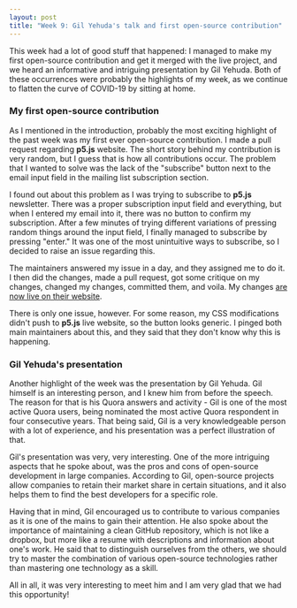 ```yaml
---
layout: post
title: "Week 9: Gil Yehuda's talk and first open-source contribution"
---
```


This week had a lot of good stuff that happened: I managed to make my first open-source contribution and get it merged with the live project, and we heard an informative and intriguing presentation by Gil Yehuda. Both of these occurrences were probably the highlights of my week, as we continue to flatten the curve of COVID-19 by sitting at home.

### My first open-source contribution

As I mentioned in the introduction, probably the most exciting highlight of the past week was my first ever open-source contribution. I made a pull request regarding **p5.js** website. The short story behind my contribution is very random, but I guess that is how all contributions occur. The problem that I wanted to solve was the lack of the "subscribe" button next to the email input field in the mailing list subscription section. 

I found out about this problem as I was trying to subscribe to **p5.js** newsletter. There was a proper subscription input field and everything, but when I entered my email into it, there was no button to confirm my subscription. After a few minutes of trying different variations of pressing random things around the input field, I finally managed to subscribe by pressing "enter." It was one of the most unintuitive ways to subscribe, so I decided to raise an issue regarding this.

The maintainers answered my issue in a day, and they assigned me to do it. I then did the changes, made a pull request, got some critique on my changes, changed my changes, committed them, and voila. My changes [are now live on their website](https://p5js.org/community/). 

There is only one issue, however. For some reason, my CSS modifications didn't push to **p5.js** live website, so the button looks generic. I pinged both main maintainers about this, and they said that they don't know why this is happening.

### Gil Yehuda's presentation

Another highlight of the week was the presentation by Gil Yehuda. Gil himself is an interesting person, and I knew him from before the speech. The reason for that is his Quora answers and activity - Gil is one of the most active Quora users, being nominated the most active Quora respondent in four consecutive years. That being said, Gil is a very knowledgeable person with a lot of experience, and his presentation was a perfect illustration of that.

Gil's presentation was very, very interesting. One of the more intriguing aspects that he spoke about, was the pros and cons of open-source development in large companies. According to Gil, open-source projects allow companies to retain their market share in certain situations, and it also helps them to find the best developers for a specific role. 

Having that in mind, Gil encouraged us to contribute to various companies as it is one of the mains to gain their attention. He also spoke about the importance of maintaining a clean GitHub repository, which is not like a dropbox, but more like a resume with descriptions and information about one's work. He said that to distinguish ourselves from the others, we should try to master the combination of various open-source technologies rather than mastering one technology as a skill.

All in all, it was very interesting to meet him and I am very glad that we had this opportunity!

